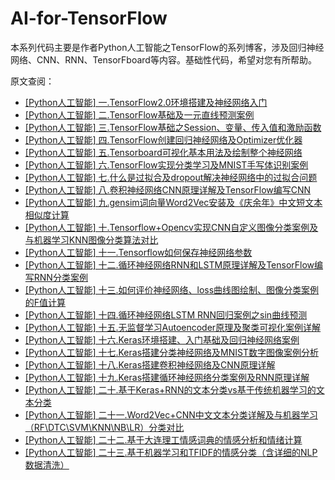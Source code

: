 # AI-for-TensorFlow
本系列代码主要是作者Python人工智能之TensorFlow的系列博客，涉及回归神经网络、CNN、RNN、TensorFboard等内容。基础性代码，希望对您有所帮助。



原文查阅：
- [[Python人工智能] 一.TensorFlow2.0环境搭建及神经网络入门](https://blog.csdn.net/Eastmount/article/details/103282042) <br />
- [[Python人工智能] 二.TensorFlow基础及一元直线预测案例](https://blog.csdn.net/Eastmount/article/details/103322331) <br />
- [[Python人工智能] 三.TensorFlow基础之Session、变量、传入值和激励函数](https://blog.csdn.net/Eastmount/article/details/103336214) <br />
- [[Python人工智能] 四.TensorFlow创建回归神经网络及Optimizer优化器](https://blog.csdn.net/Eastmount/article/details/103410289) <br />
- [[Python人工智能] 五.Tensorboard可视化基本用法及绘制整个神经网络](https://blog.csdn.net/Eastmount/article/details/103569858) <br />
- [[Python人工智能] 六.TensorFlow实现分类学习及MNIST手写体识别案例](https://blog.csdn.net/Eastmount/article/details/103586271) <br />
- [[Python人工智能] 七.什么是过拟合及dropout解决神经网络中的过拟合问题](https://blog.csdn.net/Eastmount/article/details/103595096) <br />
- [[Python人工智能] 八.卷积神经网络CNN原理详解及TensorFlow编写CNN](https://blog.csdn.net/Eastmount/article/details/103620235)
- [[Python人工智能] 九.gensim词向量Word2Vec安装及《庆余年》中文短文本相似度计算](https://blog.csdn.net/Eastmount/article/details/103647573)
- [[Python人工智能] 十.Tensorflow+Opencv实现CNN自定义图像分类案例及与机器学习KNN图像分类算法对比](https://blog.csdn.net/Eastmount/article/details/103757386)
- [[Python人工智能] 十一.Tensorflow如何保存神经网络参数](https://blog.csdn.net/Eastmount/article/details/103810291)
- [[Python人工智能] 十二.循环神经网络RNN和LSTM原理详解及TensorFlow编写RNN分类案例](https://blog.csdn.net/Eastmount/article/details/103811752)
- [[Python人工智能] 十三.如何评价神经网络、loss曲线图绘制、图像分类案例的F值计算](https://blog.csdn.net/Eastmount/article/details/103847406)
- [[Python人工智能] 十四.循环神经网络LSTM RNN回归案例之sin曲线预测](https://blog.csdn.net/Eastmount/article/details/103914851)
- [[Python人工智能] 十五.无监督学习Autoencoder原理及聚类可视化案例详解](https://blog.csdn.net/Eastmount/article/details/103990297)
- [[Python人工智能] 十六.Keras环境搭建、入门基础及回归神经网络案例](https://blog.csdn.net/Eastmount/article/details/104313140)
- [[Python人工智能] 十七.Keras搭建分类神经网络及MNIST数字图像案例分析](https://blog.csdn.net/Eastmount/article/details/104366166)
- [[Python人工智能] 十八.Keras搭建卷积神经网络及CNN原理详解](https://blog.csdn.net/Eastmount/article/details/104399015)
- [[Python人工智能] 十九.Keras搭建循环神经网络分类案例及RNN原理详解](https://blog.csdn.net/Eastmount/article/details/104458677)
- [[Python人工智能] 二十.基于Keras+RNN的文本分类vs基于传统机器学习的文本分类](https://blog.csdn.net/Eastmount/article/details/105165164)
- [[Python人工智能] 二十一.Word2Vec+CNN中文文本分类详解及与机器学习（RF\DTC\SVM\KNN\NB\LR）分类对比](https://blog.csdn.net/Eastmount/article/details/107004660)
- [[Python人工智能] 二十二.基于大连理工情感词典的情感分析和情绪计算](https://blog.csdn.net/Eastmount/article/details/107877713)
- [[Python人工智能] 二十三.基于机器学习和TFIDF的情感分类（含详细的NLP数据清洗）](https://blog.csdn.net/Eastmount/article/details/107906799)
